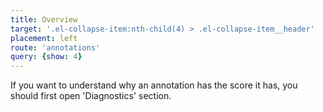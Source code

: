 ```yaml
---
title: Overview
target: '.el-collapse-item:nth-child(4) > .el-collapse-item__header'
placement: left
route: 'annotations'
query: {show: 4}
---
```


If you want to understand why an annotation has the score it has,
you should first open 'Diagnostics' section.
